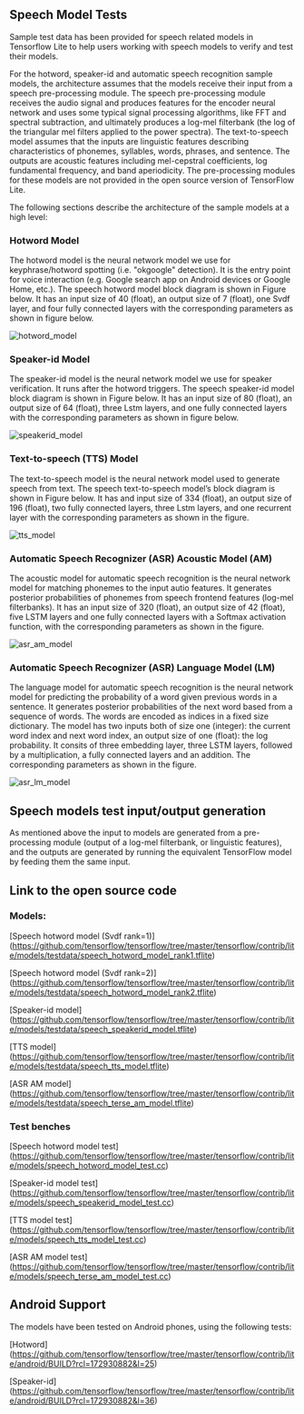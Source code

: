 ## Speech Model Tests

Sample test data has been provided for speech related models in Tensorflow Lite
to help users working with speech models to verify and test their models.

For the hotword, speaker-id and automatic speech recognition sample models, the
architecture assumes that the models receive their input from a speech
pre-processing module. The speech pre-processing module receives the audio
signal and produces features for the encoder neural network and uses some
typical signal processing algorithms, like FFT and spectral subtraction, and
ultimately produces a log-mel filterbank (the log of the triangular mel filters
applied to the power spectra). The text-to-speech model assumes that the inputs
are linguistic features describing characteristics of phonemes, syllables,
words, phrases, and sentence. The outputs are acoustic features including
mel-cepstral coefficients, log fundamental frequency, and band aperiodicity.
The pre-processing modules for these models are not provided in the open source
version of TensorFlow Lite.

The following sections describe the architecture of the sample models at a high
level:

### Hotword Model

The hotword model is the neural network model we use for keyphrase/hotword
spotting (i.e. "okgoogle" detection). It is the entry point for voice
interaction (e.g. Google search app on Android devices or Google Home, etc.).
The speech hotword model block diagram is shown in Figure below. It has an input
size of 40 (float), an output size of 7 (float), one Svdf layer, and four fully
connected layers with the corresponding parameters as shown in figure below.

![hotword_model](hotword.svg "Hotword model")

### Speaker-id Model

The speaker-id model is the neural network model we use for speaker
verification. It runs after the hotword triggers. The speech speaker-id model
block diagram is shown in Figure below. It has an input size of 80 (float), an
output size of 64 (float), three Lstm layers, and one fully connected layers
with the corresponding parameters as shown in figure below.

![speakerid_model](speakerid.svg "Speaker-id model")

### Text-to-speech (TTS) Model

The text-to-speech model is the neural network model used to generate speech
from text. The speech text-to-speech model’s block diagram is shown
in Figure below. It has and input size of 334 (float), an output size of 196
(float), two fully connected layers, three Lstm layers, and one recurrent layer
with the corresponding parameters as shown in the figure.

![tts_model](tts.svg "TTS model")

### Automatic Speech Recognizer (ASR) Acoustic Model (AM)

The acoustic model for automatic speech recognition is the neural network model
for matching phonemes to the input autio features. It generates posterior
probabilities of phonemes from speech frontend features (log-mel filterbanks).
It has an input size of 320 (float), an output size of 42 (float), five LSTM
layers and one fully connected layers with a Softmax activation function, with
the corresponding parameters as shown in the figure.

![asr_am_model](asr_am.svg "ASR AM model")

### Automatic Speech Recognizer (ASR) Language Model (LM)

The language model for automatic speech recognition is the neural network model
for predicting the probability of a word given previous words in a sentence.
It generates posterior probabilities of the next word based from a sequence of
words. The words are encoded as indices in a fixed size dictionary.
The model has two inputs both of size one (integer): the current word index and
next word index, an output size of one (float): the log probability. It consits
of three embedding layer, three LSTM layers, followed by a multiplication, a
fully connected layers and an addition.
The corresponding parameters as shown in the figure.

![asr_lm_model](asr_lm.svg "ASR LM model")

## Speech models test input/output generation

As mentioned above the input to models are generated from a pre-processing
module (output of a log-mel filterbank, or linguistic features), and the outputs
are generated by running the equivalent TensorFlow model by feeding them the
same input.

## Link to the open source code

### Models:

[Speech hotword model (Svdf rank=1)] (https://github.com/tensorflow/tensorflow/tree/master/tensorflow/contrib/lite/models/testdata/speech_hotword_model_rank1.tflite)

[Speech hotword model (Svdf rank=2)] (https://github.com/tensorflow/tensorflow/tree/master/tensorflow/contrib/lite/models/testdata/speech_hotword_model_rank2.tflite)

[Speaker-id model] (https://github.com/tensorflow/tensorflow/tree/master/tensorflow/contrib/lite/models/testdata/speech_speakerid_model.tflite)

[TTS model] (https://github.com/tensorflow/tensorflow/tree/master/tensorflow/contrib/lite/models/testdata/speech_tts_model.tflite)

[ASR AM model] (https://github.com/tensorflow/tensorflow/tree/master/tensorflow/contrib/lite/models/testdata/speech_terse_am_model.tflite)

### Test benches

[Speech hotword model test] (https://github.com/tensorflow/tensorflow/tree/master/tensorflow/contrib/lite/models/speech_hotword_model_test.cc)

[Speaker-id model test] (https://github.com/tensorflow/tensorflow/tree/master/tensorflow/contrib/lite/models/speech_speakerid_model_test.cc)

[TTS model test] (https://github.com/tensorflow/tensorflow/tree/master/tensorflow/contrib/lite/models/speech_tts_model_test.cc)

[ASR AM model test] (https://github.com/tensorflow/tensorflow/tree/master/tensorflow/contrib/lite/models/speech_terse_am_model_test.cc)

## Android Support
The models have been tested on Android phones, using the following tests:

[Hotword] (https://github.com/tensorflow/tensorflow/tree/master/tensorflow/contrib/lite/android/BUILD?rcl=172930882&l=25)

[Speaker-id] (https://github.com/tensorflow/tensorflow/tree/master/tensorflow/contrib/lite/android/BUILD?rcl=172930882&l=36)


